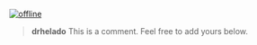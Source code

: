 [![offline](https://external-media.spacehey.net/media/stCGEMic2gTv1LCT1S_gtFDwFo0hh6zl32RaWSUVIftI=/https://off---line.s3.eu-west-2.amazonaws.com/assets/site-v2.png)](https://off---line.com)

> **drhelado** This is a comment. Feel free to add yours below.
